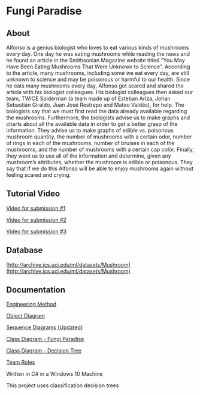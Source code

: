 # Fungi Paradise

## About
Alfonso is a genius biologist who loves to eat various kinds of mushrooms every day. One day he was eating mushrooms while reading the news and he found an article in the Smithsonian Magazine website titled “You May Have Been Eating Mushrooms That Were Unknown to Science”. According to the article, many mushrooms, including some we eat every day, are still unknown to science and may be poisonous or harmful to our health. Since he eats many mushrooms every day, Alfonso got scared and shared the article with his biologist colleagues. His biologist colleagues then asked our team, TWICE Spiderman (a team made up of Esteban Ariza, Johan Sebastián Giraldo, Juan José Restrepo and Mateo Valdés), for help.
The biologists say that we must first read the data already available regarding the mushrooms. Furthermore, the biologists advise us to make graphs and charts about all the available data in order to get a better grasp of the information. They advise us to make graphs of edible vs. poisonous mushroom quantity, the number of mushrooms with a certain odor, number of rings in each of the mushrooms, number of bruises in each of the mushrooms, and the number of mushrooms with a certain cap color. Finally, they want us to use all of the information and determine, given any mushroom’s attributes, whether the mushroom is edible or poisonous. They say that if we do this Alfonso will be able to enjoy mushrooms again without feeling scared and crying.

## Tutorial Video
[Video for submission #1](https://youtu.be/9rjkg9MA6Mw)

[Video for submission #2](https://youtu.be/VBoV7-OjjQc)

[Video for submission #3](https://youtu.be/Biu11r6Q5Dk)

## Database
[http://archive.ics.uci.edu/ml/datasets/Mushroom](http://archive.ics.uci.edu/ml/datasets/Mushroom)

## Documentation
[Engineering Method](https://github.com/Esarac/FungiParadise/blob/master/FungiParadise/Doc/Engineering_Method.pdf)

[Object Diagram](https://github.com/Esarac/FungiParadise/blob/master/FungiParadise/Doc/Object_Diagram.pdf)

[Sequence Diagrams (Updated)](https://github.com/Esarac/FungiParadise/blob/master/FungiParadise/Doc/Sequence_Diagrams.pdf)

[Class Diagram - Fungi Paradise](https://github.com/Esarac/FungiParadise/blob/master/FungiParadise/Doc/Class_Diagram.pdf)

[Class Diagram - Decision Tree](https://github.com/Esarac/FungiParadise/tree/master/DecisionTree/Doc/Class_Diagram.pdf)

[Team Roles](https://github.com/Esarac/FungiParadise/blob/master/FungiParadise/Doc/Roles.pdf)

Written in C# in a Windows 10 Machine

This project uses classification decision trees 
